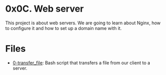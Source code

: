 # 0x0C. Web server

This project is about web servers. We are going to learn about Nginx, how to configure it and how to set up a domain name with it.

# Files

- [0-transfer_file](./0-transfer_file): Bash script that transfers a file from our client to a server.

